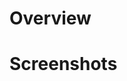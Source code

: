 <!--
If you have modified classes in a plugin (plugins/base, plugins/cameraserver, etc.),
make sure you have updated the version of the plugin in the @Description annotation on the plugin class
-->

# Overview
<!-- What does this pull request do? -->

# Screenshots
<!-- Add screenshots of the new or fixed features, if you modified widgets or the UI -->
